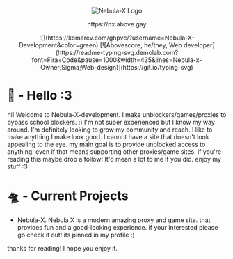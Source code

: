 <p align="center">
  <img src="https://raw.githubusercontent.com/Nebula-X-Development/Nebula-X-BETA/refs/heads/main/Nebula Banner.png" alt="Nebula-X Logo">
<p align="center"> https://nx.above.gay
<p align="center">![](https://komarev.com/ghpvc/?username=Nebula-X-Development&color=green)
[![Abovescore, he/they, Web developer](https://readme-typing-svg.demolab.com?font=Fira+Code&pause=1000&width=435&lines=Nebula-x-Owner;Sigma;Web-design)](https://git.io/typing-svg)

# 👾 - Hello :3
hi! Welcome to Nebula-X-development. I make unblockers/games/proxies to bypass school blockers. :) I'm not super experienced but I know my way around. I'm definitely looking to grow my community and reach. I like to make anything I make look good. I cannot have a site that doesn't look appealing to the eye. my main goal is to provide unblocked access to anything. even if that means supporting other proxies/game sites. if you're reading this maybe drop a follow! It'd mean a lot to me if you did. enjoy my stuff :3 

# 🛸 - Current Projects
- Nebula-X.
  Nebula X is a modern amazing proxy and game site. that provides fun and a good-looking experience. if your interested please go check it out! its pinned in my profile :)

thanks for reading! I hope you enjoy it.
<!---
Nebula-X-Development/Nebula-X-Development is a ✨ special ✨ repository because its `README.md` (this file) appears on your GitHub profile.
You can click the Preview link to take a look at your changes.
--->
